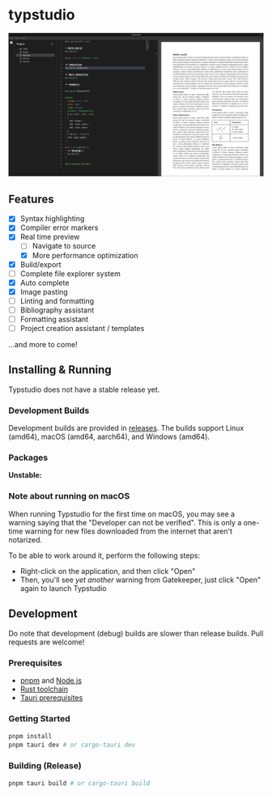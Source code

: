 # typstudio

![](.github/assets/screenshot.png)

## Features

- [x] Syntax highlighting
- [x] Compiler error markers
- [x] Real time preview
    - [ ] Navigate to source
    - [x] More performance optimization
- [x] Build/export
- [ ] Complete file explorer system
- [x] Auto complete
- [x] Image pasting
- [ ] Linting and formatting
- [ ] Bibliography assistant
- [ ] Formatting assistant
- [ ] Project creation assistant / templates

...and more to come!

## Installing & Running

Typstudio does not have a stable release yet.

### Development Builds

Development builds are provided in [releases](https://github.com/green960317/typstudio/releases).
The builds support Linux (amd64), macOS (amd64, aarch64), and Windows (amd64).

### Packages

**Unstable:**

### Note about running on macOS

When running Typstudio for the first time on macOS, you may see a warning saying that the "Developer can not be
verified". This is only a one-time warning for new files downloaded from the internet that aren't notarized.

To be able to work around it, perform the following steps:

- Right-click on the application, and then click "Open"
- Then, you'll see *yet another* warning from Gatekeeper, just click "Open" again to launch Typstudio

## Development

Do note that development (debug) builds are slower than release builds. Pull requests are welcome!

### Prerequisites

- [pnpm](https://pnpm.io/) and [Node.js](https://nodejs.org/en)
- [Rust toolchain](https://www.rust-lang.org/tools/install)
- [Tauri prerequisites](https://tauri.app/v1/guides/getting-started/prerequisites)

### Getting Started

```bash
pnpm install
pnpm tauri dev # or cargo-tauri dev
```

### Building (Release)

```bash
pnpm tauri build # or cargo-tauri build
```
